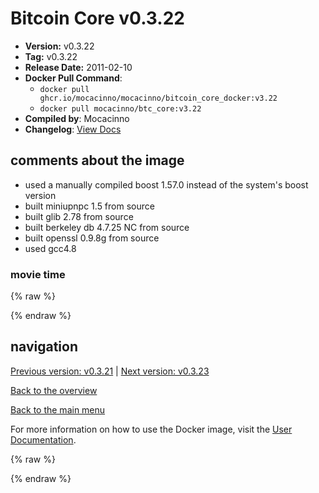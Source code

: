 # Bitcoin Core v0.3.22

- **Version:** v0.3.22
- **Tag:** v0.3.22
- **Release Date:** 2011-02-10
- **Docker Pull Command**:
  - `docker pull ghcr.io/mocacinno/mocacinno/bitcoin_core_docker:v3.22`
  - `docker pull mocacinno/btc_core:v3.22`
- **Compiled by**: Mocacinno
- **Changelog**: [View Docs](https://github.com/bitcoin/bitcoin/tree/v0.3.22/doc)

## comments about the image

- used a manually compiled boost 1.57.0 instead of the system's boost version
- built miniupnpc 1.5 from source
- built glib 2.78 from source
- built berkeley db 4.7.25 NC from source
- built openssl 0.9.8g from source
- used gcc4.8

### movie time

{% raw %}
<link rel="stylesheet" href="https://mocacinno.com/asciinema-player.css">
   <div id="fullnode"></div>
   <script src="https://mocacinno.com/asciinema-player.min.js"></script>
   <script>
      AsciinemaPlayer.create('./casts/v0.3.22.cast', document.getElementById('fullnode'));
   </script>
{% endraw %}

## navigation

[Previous version: v0.3.21](./v3.21.md) | [Next version: v0.3.23](./v3.23.md)

[Back to the overview](./Readme.md)

[Back to the main menu](../Readme.md)

For more information on how to use the Docker image, visit the [User Documentation](../userdocs/Readme.md).

<!-- Google tag (gtag.js) -->
{% raw %}
<script async src="https://www.googletagmanager.com/gtag/js?id=G-BPC6NC6FF9"></script>
<script>
  window.dataLayer = window.dataLayer || [];
  function gtag(){dataLayer.push(arguments);}
  gtag('js', new Date());
  gtag('config', 'G-BPC6NC6FF9');
</script>
{% endraw %}

